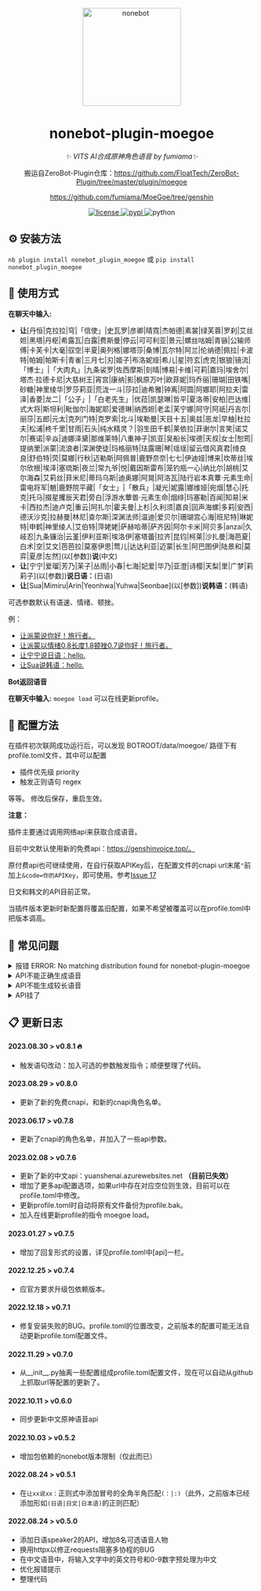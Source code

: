 <!--
 * @Author         : yiyuiii
 * @Date           : 2022-10-11 20:00:00
 * @LastEditors    : yiyuiii
 * @LastEditTime   : 2023-08-30 11:00:00
 * @Description    : None
 * @GitHub         : https://github.com/yiyuiii
-->

<!-- markdownlint-disable MD033 MD036 MD041 -->

<p align="center">
  <a href="https://v2.nonebot.dev/"><img src="https://v2.nonebot.dev/logo.png" width="200" height="200" alt="nonebot"></a>
</p>

<div align="center">

# nonebot-plugin-moegoe

_✨ VITS AI合成原神角色语音 by fumiama✨_

搬运自ZeroBot-Plugin仓库：https://github.com/FloatTech/ZeroBot-Plugin/tree/master/plugin/moegoe

https://github.com/fumiama/MoeGoe/tree/genshin

</div>

<p align="center">
  <a href="https://raw.githubusercontent.com/Yiyuiii/nonebot-plugin-moegoe/master/LICENSE">
    <img src="https://img.shields.io/github/license/Yiyuiii/nonebot-plugin-moegoe.svg" alt="license">
  </a>
  <a href="https://pypi.python.org/pypi/nonebot-plugin-moegoe">
    <img src="https://img.shields.io/pypi/v/nonebot-plugin-moegoe.svg" alt="pypi">
  </a>
  <img src="https://img.shields.io/badge/python-3.8+-blue.svg" alt="python">
</p>

## :gear: 安装方法

`nb plugin install nonebot_plugin_moegoe`
或 `pip install nonebot_plugin_moegoe`

## :rocket: 使用方式

**在聊天中输入:**

- **让**[丹恒|克拉拉|穹|「信使」|史瓦罗|彦卿|晴霓|杰帕德|素裳|绿芙蓉|罗刹|艾丝妲|黑塔|丹枢|希露瓦|白露|费斯曼|停云|可可利亚|景元|螺丝咕姆|青镞|公输师傅|卡芙卡|大毫|驭空|半夏|奥列格|娜塔莎|桑博|瓦尔特|阿兰|伦纳德|佩拉|卡波特|帕姆|帕斯卡|青雀|三月七|刃|姬子|布洛妮娅|希儿|星|符玄|虎克|银狼|镜流|「博士」|「大肉丸」|九条裟罗|佐西摩斯|刻晴|博易|卡维|可莉|嘉玛|埃舍尔|塔杰·拉德卡尼|大慈树王|宵宫|康纳|影|枫原万叶|欧菲妮|玛乔丽|珊瑚|田铁嘴|砂糖|神里绫华|罗莎莉亚|荒泷一斗|莎拉|迪希雅|钟离|阿圆|阿娜耶|阿拉夫|雷泽|香菱|龙二|「公子」|「白老先生」|优菈|凯瑟琳|哲平|夏洛蒂|安柏|巴达维|式大将|斯坦利|毗伽尔|海妮耶|爱德琳|纳西妲|老孟|芙宁娜|阿守|阿祇|丹吉尔|丽莎|五郎|元太|克列门特|克罗索|北斗|埃勒曼|天目十五|奥兹|恶龙|早柚|杜拉夫|松浦|柊千里|甘雨|石头|纯水精灵？|羽生田千鹤|莱依拉|菲谢尔|言笑|诺艾尔|赛诺|辛焱|迪娜泽黛|那维莱特|八重神子|凯亚|吴船长|埃德|天叔|女士|恕筠|提纳里|派蒙|流浪者|深渊使徒|玛格丽特|珐露珊|琴|瑶瑶|留云借风真君|绮良良|舒伯特|荧|莫娜|行秋|迈勒斯|阿佩普|鹿野奈奈|七七|伊迪娅|博来|坎蒂丝|埃尔欣根|埃泽|塞琉斯|夜兰|常九爷|悦|戴因斯雷布|笼钓瓶一心|纳比尔|胡桃|艾尔海森|艾莉丝|菲米尼|蒂玛乌斯|迪奥娜|阿晃|阿洛瓦|陆行岩本真蕈·元素生命|雷电将军|魈|鹿野院平藏|「女士」|「散兵」|凝光|妮露|娜维娅|宛烟|慧心|托克|托马|掇星攫辰天君|旁白|浮游水蕈兽·元素生命|烟绯|玛塞勒|百闻|知易|米卡|西拉杰|迪卢克|重云|阿扎尔|霍夫曼|上杉|久利须|嘉良|回声海螺|多莉|安西|德沃沙克|拉赫曼|林尼|查尔斯|深渊法师|温迪|爱贝尔|珊瑚宫心海|班尼特|琳妮特|申鹤|神里绫人|艾伯特|萍姥姥|萨赫哈蒂|萨齐因|阿尔卡米|阿贝多|anzai|久岐忍|九条镰治|云堇|伊利亚斯|埃洛伊|塞塔蕾|拉齐|昆钧|柯莱|沙扎曼|海芭夏|白术|空|艾文|芭芭拉|莫塞伊思|莺儿|达达利亚|迈蒙|长生|阿巴图伊|陆景和|莫弈|夏彦|左然]\(以[参数])**说**(中文)
- **让**[宁宁|爱瑠|芳乃|茉子|丛雨|小春|七海|妃爱|华乃|亚澄|诗樱|天梨|里|广梦|莉莉子]\(以[参数])**说日语：**(日语)
- **让**[Sua|Mimiru|Arin|Yeonhwa|Yuhwa|Seonbae]\(以[参数])**说韩语：**(韩语)

可选参数默认有语速、情绪、顿挫。

例：

- [让派蒙说你好！旅行者。](https://genshinvoice.top/api?speaker=%E6%B4%BE%E8%92%99&text=%E4%BD%A0%E5%A5%BD%EF%BC%81%E6%97%85%E8%A1%8C%E8%80%85%E3%80%82&format=wav&length=1&noise=0.5&noisew=0.9&sdp_ratio=0.2)
- [让派蒙以情绪0.8长度1.8顿挫0.7说你好！旅行者。](https://genshinvoice.top/api?speaker=%E6%B4%BE%E8%92%99&text=%E4%BD%A0%E5%A5%BD%EF%BC%81%E6%97%85%E8%A1%8C%E8%80%85%E3%80%82&format=wav&length=1.8&noise=0.8&noisew=0.7&sdp_ratio=0.2)
- [让宁宁说日语：hello.](https://moegoe.azurewebsites.net/api/speak?text=hello!&id=0)
- [让Sua说韩语：hello.](https://moegoe.azurewebsites.net/api/speakkr?text=hello!&id=0)

**Bot返回语音**

<!-- <p align="center">
<audio src="https://genshinvoice.top/api?speaker=%E6%B4%BE%E8%92%99&text=%E4%BD%A0%E5%A5%BD%EF%BC%81%E6%97%85%E8%A1%8C%E8%80%85%E3%80%82&format=wav&length=1&noise=0.5&noisew=0.9&sdp_ratio=0.2"></audio>

<audio src="https://genshinvoice.top/api?speaker=%E6%B4%BE%E8%92%99&text=%E4%BD%A0%E5%A5%BD%EF%BC%81%E6%97%85%E8%A1%8C%E8%80%85%E3%80%82&format=wav&length=1.8&noise=0.8&noisew=0.7&sdp_ratio=0.2"></audio>

<audio src="https://moegoe.azurewebsites.net/api/speak?text=hello!&id=0"></audio>

<audio src="https://moegoe.azurewebsites.net/api/speakkr?text=hello!&id=0"></audio>
</p> -->

**在聊天中输入:**  `moegoe load` 可以在线更新profile。

## :wrench: 配置方法

在插件初次联网成功运行后，可以发现 BOTROOT/data/moegoe/ 路径下有profile.toml文件，其中可以配置

- 插件优先级 priority
- 触发正则语句 regex

等等。 修改后保存，重启生效。

**注意：**

插件主要通过调用网络api来获取合成语音。

目前中文默认使用新的免费api：https://genshinvoice.top/。

原付费api也可继续使用，在自行获取APIKey后，在配置文件的cnapi url末尾`"`前加上`&code=你的APIKey`，即可使用。参考[Issue 17](https://github.com/Yiyuiii/nonebot-plugin-moegoe/issues/17#issuecomment-1336317427)

日文和韩文的API目前正常。

当插件版本更新时新配置将覆盖旧配置，如果不希望被覆盖可以在profile.toml中把版本调高。

## :speech_balloon: 常见问题

<details>
<summary>报错 ERROR: No matching distribution found for nonebot-plugin-moegoe</summary>

[Issue 1](https://github.com/Yiyuiii/nonebot-plugin-moegoe/issues/1)

 - 注意安装的包名是带**下划线**的：nonebot_plugin_moegoe
</details>

<details>
<summary>API不能正确生成语音</summary>

[Issue 2](https://github.com/Yiyuiii/nonebot-plugin-moegoe/issues/2) | [Issue 4](https://github.com/Yiyuiii/nonebot-plugin-moegoe/issues/4)

- 第一种情况：输入如果包含api无法处理的字符就会无法生成语音，请排查英文、叠词、奇怪标点符号等。
- 第二种情况：当后台在报`encode silk failed: convert pcm file error: exec: "ffmpeg": executable file not found in %PATH% `错误时，表示go-cqhttp编码音频所依赖的ffmpeg包没有被安装，所以不能发送音频。**请自行安装ffmpeg**。*（不过ffmpeg可能不是必须的。如果有人在不安装ffmpeg时能正常使用，请向我反馈，这一点还没有经过测试。）*
- 第三种情况：**本插件默认优先级为5**，若有其它的插件优先级比5强，且该插件有block截断，则本插件可能无法收到并处理消息。目前需要自行调整插件的优先级。
</details>

<details>
<summary>API不能生成较长语音</summary>

一些API生成较长语音的速度很慢（从数十秒到数分钟），为避免该类请求的并发造成资源阻塞，代码中限制了请求时长，可自行修改。

`resp = await client.get(url, timeout=120)`
</details>

<details>
<summary>API挂了</summary>

[Issue 7](https://github.com/Yiyuiii/nonebot-plugin-moegoe/issues/7) | [Issue 15](https://github.com/Yiyuiii/nonebot-plugin-moegoe/issues/15)

</details>


## :clipboard: 更新日志

#### 2023.08.30 > v0.8.1 :fire:

- 触发语句改动：加入可选的参数触发指令；顺便整理了代码。

#### 2023.08.29 > v0.8.0

- 更新了新的免费cnapi，和新的cnapi角色名单。

#### 2023.06.17 > v0.7.8

- 更新了cnapi的角色名单，并加入了一些api参数。

#### 2023.02.08 > v0.7.6

- 更新了新的中文api：yuanshenai.azurewebsites.net **（目前已失效）**
- 增加了更多api配置选项，如果url中存在对应空位则生效，目前可以在profile.toml中修改。
- 更新profile.toml时自动将原有文件备份为profile.bak。
- 加入在线更新profile的指令 moegoe load。

#### 2023.01.27 > v0.7.5 

- 增加了回复形式的设置，详见profile.toml中[api]一栏。

#### 2022.12.25 > v0.7.4

- 应官方要求升级包依赖版本。

#### 2022.12.18 > v0.7.1
- 修复安装失败的BUG。profile.toml的位置改变，之前版本的配置可能无法自动更新profile.toml配置文件。

#### 2022.11.29 > v0.7.0
- 从__init__.py抽离一些配置组成profile.toml配置文件，现在可以自动从github上抓取url等配置的更新了。

#### 2022.10.11 > v0.6.0
- 同步更新中文原神语音api

#### 2022.10.03 > v0.5.2
- 增加包依赖的nonebot版本限制（仅此而已）

#### 2022.08.24 > v0.5.1
- 在`让xx说xx：`正则式中添加冒号的全角半角匹配`(：|:)`（此外，之前版本已经添加形如`(日语|日文|日本语)`的正则匹配）

#### 2022.08.24 > v0.5.0
- 添加日语speaker2的API，增加8名可选语音人物
- 换用httpx以修正requests阻塞多协程的BUG
- 在中文语音中，将输入文字中的英文符号和0-9数字预处理为中文
- 优化报错提示
- 整理代码
